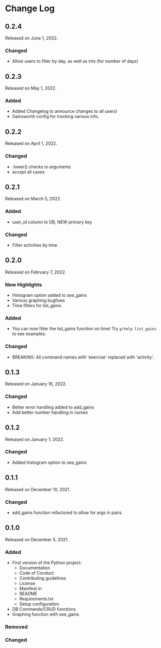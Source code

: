 # Change Log

## 0.2.4

Released on June 1, 2022.

### Changed

* Allow users to filter by day, as well as ints (for number of days)


## 0.2.3

Released on May 1, 2022.

### Added

* Added Changelog to announce changes to all users!
* Gainsworth config for tracking various info.


## 0.2.2

Released on April 1, 2022.

### Changed

* .lower() checks to arguments 
* accept all cases


## 0.2.1

Released on March 5, 2022.

### Added

* user_id column to DB, NEW primary key

### Changed

* Filter activities by time


## 0.2.0

Released on February 7, 2022.

### New Highlights

* Histogram option added to see_gains
* Various graphing bugfixes
* Time filters for list_gains

### Added

* You can now filter the list_gains function on time! Try `g!help list_gains` to see examples.

### Changed

* BREAKING: All command names with 'exercise' replaced with 'activity'.


## 0.1.3

Released on January 16, 2022.

### Changed

* Better error handling added to add_gains
* Add better number handling in names


## 0.1.2

Released on January 1, 2022.

### Changed

* Added histogram option to see_gains


## 0.1.1

Released on December 10, 2021.

### Changed

* add_gains function refactored to allow for args in pairs.


## 0.1.0

Released on December 5, 2021.

### Added

* First version of the Python project:
	- Documentation
	- Code of Conduct
	- Contributing guidelines
	- License
	- Manifest.in
	- README
	- Requirements.txt
	- Setup configuration
* DB Commands/CRUD functions
* Graphing function with see_gains

### Removed

### Changed

